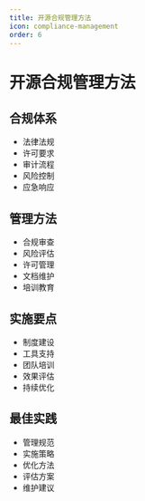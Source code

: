 ```yaml
---
title: 开源合规管理方法
icon: compliance-management
order: 6
---
```


# 开源合规管理方法

## 合规体系
- 法律法规
- 许可要求
- 审计流程
- 风险控制
- 应急响应

## 管理方法
- 合规审查
- 风险评估
- 许可管理
- 文档维护
- 培训教育

## 实施要点
- 制度建设
- 工具支持
- 团队培训
- 效果评估
- 持续优化

## 最佳实践
- 管理规范
- 实施策略
- 优化方法
- 评估方案
- 维护建议

